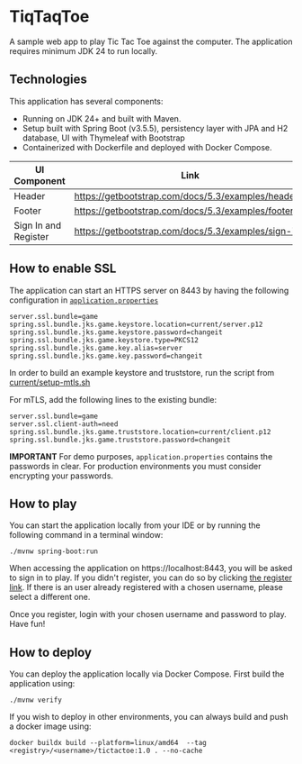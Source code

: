 # TiqTaqToe 

A sample web app to play Tic Tac Toe against the computer. The application requires minimum JDK 24 to run locally.

## Technologies

This application has several components:

* Running on JDK 24+ and built with Maven.
* Setup built with Spring Boot (v3.5.5), persistency layer with JPA and H2 database, UI with Thymeleaf with Bootstrap
* Containerized with Dockerfile and deployed with Docker Compose.

|           UI Component      |                   Link                             |
|-----------------------------|----------------------------------------------------|
| Header                      | https://getbootstrap.com/docs/5.3/examples/headers/|
| Footer                      | https://getbootstrap.com/docs/5.3/examples/footers/|
| Sign In and Register        | https://getbootstrap.com/docs/5.3/examples/sign-in/|


## How to enable SSL

The application can start an HTTPS server on 8443 by having the following configuration in [`application.properties`](src/main/resources/application.properties)

```properties
server.ssl.bundle=game
spring.ssl.bundle.jks.game.keystore.location=current/server.p12
spring.ssl.bundle.jks.game.keystore.password=changeit
spring.ssl.bundle.jks.game.keystore.type=PKCS12
spring.ssl.bundle.jks.game.key.alias=server
spring.ssl.bundle.jks.game.key.password=changeit
```

In order to build an example keystore and truststore, run the script from [current/setup-mtls.sh](current/setup-mtls.sh)

For mTLS, add the following lines to the existing bundle:

```properties
server.ssl.bundle=game
server.ssl.client-auth=need
spring.ssl.bundle.jks.game.truststore.location=current/client.p12
spring.ssl.bundle.jks.game.truststore.password=changeit
```

**IMPORTANT** For demo purposes, `application.properties` contains the passwords in clear. 
For production environments you must consider encrypting your passwords.

## How to play

You can start the application locally
from your IDE or by running the following command in a terminal window:

```
./mvnw spring-boot:run
```

When accessing the application on https://localhost:8443, you will be asked to sign in to play. If you didn't register, 
you can do so by clicking [the register link](https://localhost:8443/register). 
If there is an user already registered with a chosen username, please select a different one.

Once you register, login with your chosen username and password to play. Have fun!

## How to deploy

You can deploy the application locally via Docker Compose. First build the application using:

```
./mvnw verify
```

If you wish to deploy in other environments, you can always build and push a docker image using:

```
docker buildx build --platform=linux/amd64  --tag <registry>/<username>/tictactoe:1.0 . --no-cache
```